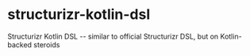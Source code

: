 # structurizr-kotlin-dsl
Structurizr Kotlin DSL -- similar to official Structurizr DSL, but on Kotlin-backed steroids
